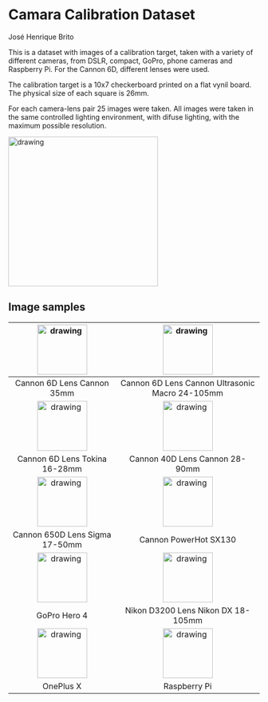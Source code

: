 # Camara Calibration Dataset

José Henrique Brito

This is a dataset with images of a calibration target, taken with a variety of different cameras, from DSLR, compact, GoPro, phone cameras and Raspberry Pi.
For the Cannon 6D, different lenses were used.

The calibration target is a 10x7 checkerboard printed on a flat vynil board. The physical size of each square is 26mm.

For each camera-lens pair 25 images were taken.
All images were taken in the same controlled lighting environment, with difuse lighting, with the maximum possible resolution.

<img src="https://user-images.githubusercontent.com/19577316/119136736-f1f0f480-ba37-11eb-959d-2d1127b00d1f.JPG" alt="drawing" width="300"/>

## Image samples

|<img src="https://user-images.githubusercontent.com/19577316/119135388-3d0a0800-ba36-11eb-9d84-20b3acd5eb22.JPG" alt="drawing" height="100"/>| <img src="https://user-images.githubusercontent.com/19577316/119135623-93774680-ba36-11eb-8148-b42bb833f514.JPG" alt="drawing" height="100"/> |
|:-------------:|:-------------:|
|Cannon 6D Lens Cannon 35mm| Cannon 6D Lens Cannon Ultrasonic Macro 24-105mm |
|<img src="https://user-images.githubusercontent.com/19577316/119135681-a427bc80-ba36-11eb-9da2-e2c9fc84cd3c.JPG" alt="drawing" height="100"/>| <img src="https://user-images.githubusercontent.com/19577316/119135767-c15c8b00-ba36-11eb-8888-fd49c6f6bcfd.JPG" alt="drawing" height="100"/>|
|Cannon 6D Lens Tokina 16-28mm | Cannon 40D Lens Cannon 28-90mm|
|<img src="https://user-images.githubusercontent.com/19577316/119136253-58c1de00-ba37-11eb-837d-405554042910.JPG" alt="drawing" height="100"/>|<img src="https://user-images.githubusercontent.com/19577316/119136305-670ffa00-ba37-11eb-8437-028627251b3d.JPG" alt="drawing" height="100"/>|
|Cannon 650D Lens Sigma 17-50mm | Cannon PowerHot SX130 |
|<img src="https://user-images.githubusercontent.com/19577316/119136325-6d9e7180-ba37-11eb-99c9-9e9fda65d7c4.JPG" alt="drawing" height="100"/>|<img src="https://user-images.githubusercontent.com/19577316/119136353-75f6ac80-ba37-11eb-80bf-8b5ed6d028ae.JPG" alt="drawing" height="100"/>|
| GoPro Hero 4 | Nikon D3200 Lens Nikon DX 18-105mm |
| <img src="https://user-images.githubusercontent.com/19577316/119136371-7d1dba80-ba37-11eb-93b8-742185a7594d.jpg" alt="drawing" height="100"/>|<img src="https://user-images.githubusercontent.com/19577316/119136402-8575f580-ba37-11eb-8980-eaa7270b6ef3.jpg" alt="drawing" height="100"/>|
| OnePlus X | Raspberry Pi |
